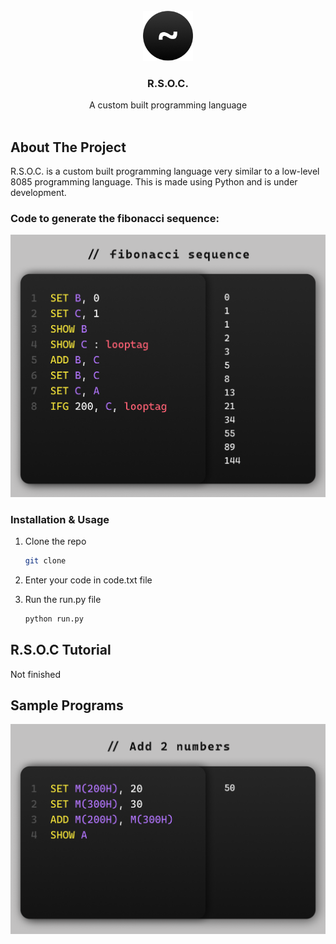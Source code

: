 
<br />
<div align="center">
  <a href="https://github.com/othneildrew/Best-README-Template">
    <img src="images/logo.png" alt="Logo" width="80" height="80">
  </a>

  <h3 align="center">R.S.O.C.</h3>

  <p align="center">
    A custom built programming language
    <br />
    <br />
  </p>
</div>


<!-- ABOUT THE PROJECT -->
## About The Project

R.S.O.C. is a custom built programming language very similar to a low-level 8085 programming language. This is made using Python and is under development.

### Code to generate the fibonacci sequence:
![Fibonacci Sequence](images/fib_code.png)


### Installation & Usage

1. Clone the repo
   ```sh
   git clone 
   ```
2. Enter your code in code.txt file
   
4. Run the run.py file
   ```sh
   python run.py
   ```

## R.S.O.C Tutorial

Not finished

## Sample Programs

![Add 2 numbers](images/add_num_code.png)